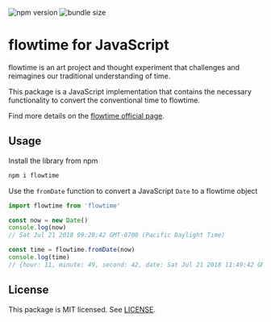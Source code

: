 ![npm version](https://img.shields.io/npm/v/flowtime)
![bundle size](https://img.shields.io/bundlephobia/minzip/flowtime)

# flowtime for JavaScript

flowtime is an art project and thought experiment that challenges and reimagines our traditional understanding of time.

This package is a JavaScript implementation that contains the necessary functionality to convert the conventional time to flowtime.

Find more details on the [flowtime official page](1).

## Usage

Install the library from npm

```bash
npm i flowtime
```

Use the `fromDate` function to convert a JavaScript `Date` to a flowtime object

```js
import flowtime from 'flowtime'

const now = new Date()
console.log(now)
// Sat Jul 21 2018 09:28:42 GMT-0700 (Pacific Daylight Time)

const time = flowtime.fromDate(now)
console.log(time)
// {hour: 11, minute: 49, second: 42, date: Sat Jul 21 2018 11:49:42 GMT-0700 (Pacific Daylight Time)}
```

## License

This package is MIT licensed. See [LICENSE](LICENSE).

[1]: https://ucodia.space/flowtime